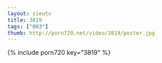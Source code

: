 ```yaml
--- 
layout: sieutv
title: 3819
tags: ["003"]
thumb: http://porn720.net/video/3819/poster.jpg
---
```

{% include porn720 key="3819" %} 
